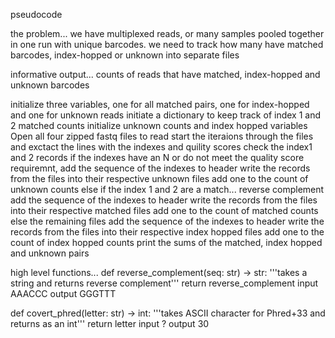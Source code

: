 pseudocode

the problem... 
we have multiplexed reads, or many samples pooled together in one run with unique barcodes. we need to track how many have matched barcodes, index-hopped or unknown into separate files

informative output... 
counts of reads that have matched, index-hopped and unknown barcodes




initialize three variables, one for all matched pairs, one for index-hopped and one for unknown reads
initiate a dictionary to keep track of index 1 and 2 matched counts
initialize unknown counts and index hopped variables
Open all four zipped fastq files to read
    start the iteraions through the files and exctact the lines with the indexes and quility scores
        check the index1 and 2 records
            if the indexes have an N or do not meet the quality score requiremnt, 
                add the sequence of the indexes to header
                write the records from the files into their respective unknown files
                add one to the count of unknown counts
            else if the index 1 and 2 are a match... reverse complement
                add the sequence of the indexes to header
                write the records from the files into their respective matched files
                add one to the count of matched counts
            else the remaining files
                add the sequence of the indexes to header
                write the records from the files into their respective index hopped files
                add one to the count of index hopped counts
print the sums of the matched, index hopped and unknown pairs



high level functions...
def reverse_complement(seq: str) -> str:
    '''takes a string and returns reverse complement'''
    return reverse_complement
input AAACCC
output GGGTTT

def covert_phred(letter: str) -> int:
    '''takes ASCII character for Phred+33 and returns as an int'''
    return letter
input ?
output 30























